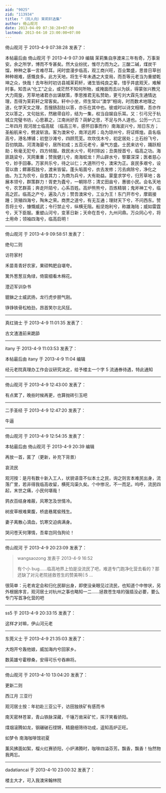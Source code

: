```yaml
---
aid: "9025"
zid: "113934"
title: "（同人向）茉莉轩选集"
author: 倚山观河
date: 2013-04-09 07:38:28+07:00
lastmod: 2013-04-10 23:00:00+07:00
---
```


倚山观河 于 2013-4-9 07:38:28 发表了：

本帖最后由 倚山观河 于 2013-4-9 07:39 编辑 茉莉集自序渡来三年有奇，万事渐安。余之所学，博而不专甚矣。然大业纷扰，惟尽力而为之。三酸二碱，煤炭干馏，种种之事一言难尽耳。闲时尝漫步临高，观工商兴旺，百业繁盛，思昔日草创种种艰难，感慨良多。此方天地，将生千年未遇之大变局，而吾等元老当为重塑乾坤之众，快哉！去年秋时初访县城茉莉轩，诸生皆纯良之辈，惜乎井底观天，难解时事。知吾从“化工”之业，或茫然不知何所物，或掩面而去以为妖，得蒙张兴教兄大力周旋，芳草地诸君亦出谋献策，季思推君无私赞助，更亏刘大霖先生通情达理，吾得为茉莉轩之常客矣。轩中小坐，师生常以“澳学”相询，时而数术地理之道，化学天文之理，吾搜肠刮肚以答，亦乐在其中也。彼或时以诗文相赠，吾亦作文以答之，文句拙劣，然敝帚自珍，结为一集，权当自娱自乐耳。又：引弓兄于杭城立完璧书坊，心思慕之，江南尚好否？莼鲈之思，不足与外人道也。公历一六三二年四月 观河居士临高赋 （临高三年，感怀旧事而作）南海波兴兮，旭日东方；圣船航来兮，劈波斩浪。客为澳宋兮，南洋远邦；岛为琼州兮，将证辉煌。县名临高兮，港名博铺；初登沙滩兮，四顾荒芜。坎坎伐木兮，初定居处；土石纷飞兮，百仞筑路。河清海晏兮，居所初成；五百元老兮，豪气方盛。士民来访兮，踊跃相助；秋毫无犯兮，四方倾服。救民水火兮，苟村除凶；丑类授首兮，临高之功。海匪跳梁兮，天网重重；赞我健儿兮，南海蛟龙！开山辟水兮，黎寨深深；医者慈心兮，妙手回春。万家共乐兮，待之以仁；大道所行兮，澳宋为正。哀民多艰兮，设营以救；鳏寡孤独兮，渡来皆留。蓬头垢面兮，衣去发修；污去病除兮，净化之由。为工为农兮，自食其力；为商为兵兮，大有助益。蒙童求学兮，归芳草地；各展本领兮，群策群力！胥吏为蠹兮，一朝除尽；清丈田亩兮，惠彼小民。会名天地兮，农艺群英；奔走阡陌兮，心系百姓。高炉熊熊兮，百炼精钢；鬼斧神工兮，临高之匠。临高之产兮，遍及八方；赞吾澳宋兮，工业为王！东门开市兮，摩肩接踵；货殖四海兮，陶朱之荣。商贾之道兮，有无互通；理财天下兮，不问西东。赞吾将士兮，慷慨威武；令行禁止兮，纵横无阻。船坚炮利兮，称雄海陆；威如雷霆兮，天下臣服。重塑山河兮，变革日新；天命在吾兮，九州问鼎。万众同心兮，将士用命；领袖四海兮，临高启明！

---

倚山观河 于 2013-4-9 09:58:51 发表了：

绝句二则

访符家村

禾苗青青好农家，果硕鸭肥自堪夸。

篱外葱葱豆角绿，倚窗细看木棉花。

澄迈军训杂书

貔貅之士威武扬，龙行虎步胆气刚。

铮铮铁骨松柏劲，昂首笑尔北风狂。

---

真红骑士 于 2013-4-9 11:01:35 发表了：

古文渣渣前来跪舔

---

itany 于 2013-4-9 11:03:53 发表了：

本帖最后由 itany 于 2013-4-9 11:04 编辑

经元老院真理办工作会议研究决定，给予楼主一个字 5 流通券待遇，特此通知

---

倚山观河 于 2013-4-9 12:43:00 发表了：

有点累了，晚些时候再更，也算抛砖引玉吧

---

二手圣经 于 2013-4-9 12:47:20 发表了：

牛逼

---

倚山观河 于 2013-4-9 12:54:35 发表了：

本帖最后由 倚山观河 于 2013-4-9 20:39 编辑

再放一首，匿了（更新，补充下背景）

哀流民

观河按：是月有数十新入工人，状貌语音不似本土之民，询之则言本难民出身，流落广里，若非得我临高收留，横死沟渠久矣。个中惨况，不一而足。呜呼，流民四起，末世之痛，小民何堪哉！

鹑衣百结身难蔽，风寒怎及世情冷。

树皮草根难果腹，桥底巷尾偷残生。

妻子离散心滴血，饥寒交迫病满身。

哭问苍天何薄情，吾辈岂同刍狗论！

---

倚山观河 于 2013-4-9 20:23:09 发表了：

> wangsaozong 发表于 2013-4-9 16:52
>
> 有个小 bug……临高地界上怕是没流民了吧，难道专门跑净化营去看的？那还缺了对元老院拯救苍生的赞美啊{:5 ...

很简单：元老肯定会和归化民聊出身，即使没亲眼见过流民，也知道个中惨状，另外根据序言，观河居士对杭州之事也略知一二……拯救苍生啥的强插没必要，要么专门写首净化营的吧

---

ss5 于 2013-4-9 20:33:15 发表了：

这样才对嘛，伊山河元老

---

东莞义士 于 2013-4-9 21:35:03 发表了：

大炮开兮轰他娘，威加海内兮回家乡。

数英雄兮霍穆桑，安得可乐兮吞麻将。

---

倚山观河 于 2013-4-10 13:04:20 发表了：

更新二则

西江月 三亚行

观河居士按：年初赴三亚公干，访田独铁矿有感而书

南天密林苍翠，青山铁脉深藏，千锤万凿采矿忙，挥汗笑看骄阳。

煤烟滚腾如龙，钢碾破石铿锵，精磨细筛待功成，遥知高炉正旺。

如梦令 南海咖啡馆初夏

薰风拂面如絮，榴火红赛骄阳，小炉沸腾时，咖啡四溢芬芳。飘香，飘香！怡然物我两忘。

---

dadatiancai 于 2013-4-10 23:00:32 发表了：

楼主大才，可入我澳宋翰林院

---
